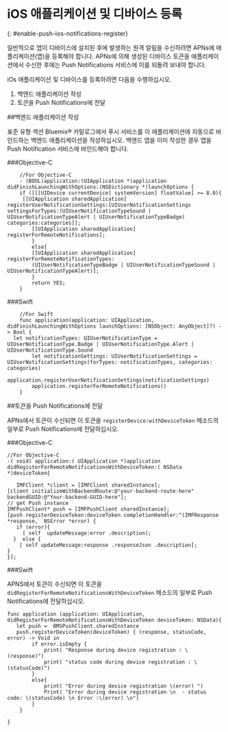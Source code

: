 # iOS 애플리케이션 및 디바이스 등록
{: #enable-push-ios-notifications-register}


일반적으로 앱이 디바이스에 설치된 후에 발생하는 원격 알림을 수신하려면 APNs에 애플리케이션(앱)을 등록해야 합니다. APNs에 의해 생성된 디바이스 토큰을 애플리케이션에서 수신한 후에는 Push Notifications 서비스에 이를 되돌려 보내야 합니다. 

iOs 애플리케이션 및 디바이스를 등록하려면 다음을 수행하십시오. 

1. 백엔드 애플리케이션 작성
2. 토큰을 Push Notifications에 전달


##백엔드 애플리케이션 작성

표준 유형 섹션 Bluemix® 카탈로그에서 푸시 서비스를 이 애플리케이션에 자동으로 바인드하는 백엔드 애플리케이션을 작성하십시오. 백엔드 앱을 이미 작성한 경우 앱을 Push Notification 서비스에 바인드해야 합니다. 

###Objective-C

```
	//For Objective-C
	- (BOOL)application:(UIApplication *)application didFinishLaunchingWithOptions:(NSDictionary *)launchOptions {
	if ([[[UIDevice currentDevice] systemVersion] floatValue] >= 8.0){
     [[UIApplication sharedApplication] registerUserNotificationSettings:[UIUserNotificationSettings settingsForTypes:(UIUserNotificationTypeSound | UIUserNotificationTypeAlert | UIUserNotificationTypeBadge) categories:categories]];
	    [[UIApplication sharedApplication] registerForRemoteNotifications];
	    }
	    else{
	    [[UIApplication sharedApplication] registerForRemoteNotificationTypes:
	    (UIUserNotificationTypeBadge | UIUserNotificationTypeSound | UIUserNotificationTypeAlert)];
	    }
	    return YES;
	}
```

###Swift

```
	//For Swift
	func application(application: UIApplication, didFinishLaunchingWithOptions launchOptions: [NSObject: AnyObject]?) -> Bool {
  let notificationTypes: UIUserNotificationType = UIUserNotificationType.Badge | UIUserNotificationType.Alert | UIUserNotificationType.Sound
		let notificationSettings: UIUserNotificationSettings = UIUserNotificationSettings(forTypes: notificationTypes, categories: categories)
		application.registerUserNotificationSettings(notificationSettings)
		application.registerForRemoteNotifications()
	}
```

##토큰을 Push Notifications에 전달

APNs에서 토큰이 수신되면 이 토큰을 `registerDevice:withDeviceToken` 메소드의 일부로 Push Notifications에 전달하십시오. 

###Objective-C

```
//For Objective-C
-( void) application:( UIApplication *)application didRegisterForRemoteNotificationsWithDeviceToken:( NSData *)deviceToken{

   IMFClient *client = [IMFClient sharedInstance];
[client initializeWithBackendRoute:@"your-backend-route-here" backendGUID:@"Your-backend-GUID-here"];
// get Push instance
IMFPushClient* push = [IMFPushClient sharedInstance];
[push registerDeviceToken:deviceToken completionHandler:^(IMFResponse *response,  NSError *error) {
   if (error){
     [ self  updateMessage:error .description];
  }  else {
    [ self updateMessage:response .responseJson .description];
}
}];
```

###Swift

APNS에서 토큰이 수신되면 이 토큰을 `didRegisterForRemoteNotificationsWithDeviceToken` 메소드의 일부로 Push Notifications에 전달하십시오. 

```
func application (application: UIApplication, didRegisterForRemoteNotificationsWithDeviceToken deviceToken: NSData){
   let push =  BMSPushClient.sharedInstance
   push.registerDeviceToken(deviceToken) { (response, statusCode, error) -> Void in
        if error.isEmpty {
            print( "Response during device registration : \(response)")
            print( "status code during device registration : \(statusCode)")
        }
        else{
            print( "Error during device registration \(error) ")
            Print( "Error during device registration \n  - status code: \(statusCode) \n Error :\(error) \n")
        }
    }

}
```
